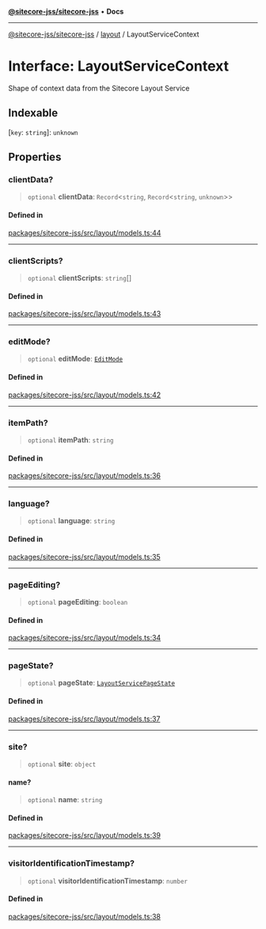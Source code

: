 [**@sitecore-jss/sitecore-jss**](../../README.md) • **Docs**

***

[@sitecore-jss/sitecore-jss](../../README.md) / [layout](../README.md) / LayoutServiceContext

# Interface: LayoutServiceContext

Shape of context data from the Sitecore Layout Service

## Indexable

 \[`key`: `string`\]: `unknown`

## Properties

### clientData?

> `optional` **clientData**: `Record`\<`string`, `Record`\<`string`, `unknown`\>\>

#### Defined in

[packages/sitecore-jss/src/layout/models.ts:44](https://github.com/Sitecore/jss/blob/f1572afbfc8b17fc798c9a1c6949529e432bf0ed/packages/sitecore-jss/src/layout/models.ts#L44)

***

### clientScripts?

> `optional` **clientScripts**: `string`[]

#### Defined in

[packages/sitecore-jss/src/layout/models.ts:43](https://github.com/Sitecore/jss/blob/f1572afbfc8b17fc798c9a1c6949529e432bf0ed/packages/sitecore-jss/src/layout/models.ts#L43)

***

### editMode?

> `optional` **editMode**: [`EditMode`](../enumerations/EditMode.md)

#### Defined in

[packages/sitecore-jss/src/layout/models.ts:42](https://github.com/Sitecore/jss/blob/f1572afbfc8b17fc798c9a1c6949529e432bf0ed/packages/sitecore-jss/src/layout/models.ts#L42)

***

### itemPath?

> `optional` **itemPath**: `string`

#### Defined in

[packages/sitecore-jss/src/layout/models.ts:36](https://github.com/Sitecore/jss/blob/f1572afbfc8b17fc798c9a1c6949529e432bf0ed/packages/sitecore-jss/src/layout/models.ts#L36)

***

### language?

> `optional` **language**: `string`

#### Defined in

[packages/sitecore-jss/src/layout/models.ts:35](https://github.com/Sitecore/jss/blob/f1572afbfc8b17fc798c9a1c6949529e432bf0ed/packages/sitecore-jss/src/layout/models.ts#L35)

***

### pageEditing?

> `optional` **pageEditing**: `boolean`

#### Defined in

[packages/sitecore-jss/src/layout/models.ts:34](https://github.com/Sitecore/jss/blob/f1572afbfc8b17fc798c9a1c6949529e432bf0ed/packages/sitecore-jss/src/layout/models.ts#L34)

***

### pageState?

> `optional` **pageState**: [`LayoutServicePageState`](../enumerations/LayoutServicePageState.md)

#### Defined in

[packages/sitecore-jss/src/layout/models.ts:37](https://github.com/Sitecore/jss/blob/f1572afbfc8b17fc798c9a1c6949529e432bf0ed/packages/sitecore-jss/src/layout/models.ts#L37)

***

### site?

> `optional` **site**: `object`

#### name?

> `optional` **name**: `string`

#### Defined in

[packages/sitecore-jss/src/layout/models.ts:39](https://github.com/Sitecore/jss/blob/f1572afbfc8b17fc798c9a1c6949529e432bf0ed/packages/sitecore-jss/src/layout/models.ts#L39)

***

### visitorIdentificationTimestamp?

> `optional` **visitorIdentificationTimestamp**: `number`

#### Defined in

[packages/sitecore-jss/src/layout/models.ts:38](https://github.com/Sitecore/jss/blob/f1572afbfc8b17fc798c9a1c6949529e432bf0ed/packages/sitecore-jss/src/layout/models.ts#L38)
